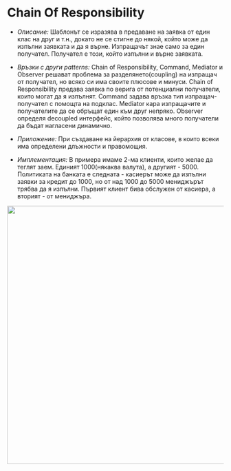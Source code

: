 # Chain Of Responsibility

* _Описание:_
      Шаблонът се изразява в предаване на заявка от един клас на друг и т.н., докато не се стигне до някой, който може
      да изпълни заявката и да я върне. Изпращачът знае само за един получател. Получател е този, който изпълни и върне заявката.
      
* _Връзки с други patterns:_
      Chain of Responsibility, Command, Mediator и Observer решават проблема за разделянето(coupling) на изпращач от получател, но
      всяко си има своите плюсове и минуси. Chain of Responsibility предава заявка по верига от потенциални получатели, които
      могат да я изпълнят. Command задава връзка тип изпращач-получател с помощта на подклас. Mediator кара изпращачите и 
получателите да се обръщат един към друг непряко. Observer определя decoupled интерфейс, който позволява много получатели
да бъдат нагласени динамично.

* _Приложение:_
      При създаване на йерархия от класове, в които всеки има определени длъжности и правомощия.
      
* _Имплементация:_
      В примера имаме 2-ма клиенти, които желае да теглят заем. Единият 1000(някаква валута), а другият - 5000.
      Политиката на банката е следната - касиерът може да изпълни заявки за кредит до 1000, но от над 1000 до 5000 мениджърът
      трябва да я изпълни.
      Първият клиент бива обслужен от касиера, а вторият - от мениджъра.

<img src="../images/loan.jpeg" width="600">
